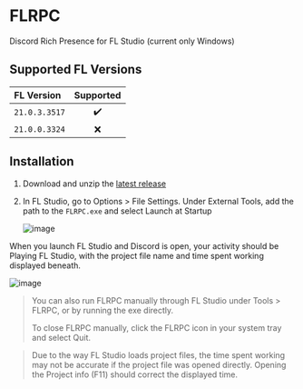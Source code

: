 # FLRPC

Discord Rich Presence for FL Studio (current only Windows)

## Supported FL Versions

| FL Version    | Supported |
|:--------------|:---------:|
| `21.0.3.3517` |    ✔️     |
| `21.0.0.3324` |     ❌     |

## Installation

1. Download and unzip the [latest release](https://github.com/Gluton-Official/FLRPC/releases/latest)
2. In FL Studio, go to Options > File Settings.
   Under External Tools, add the path to the `FLRPC.exe` and select Launch at Startup

   ![image](https://github.com/Gluton-Official/FLRPC/assets/66543311/9a588342-25d8-43fc-84e0-a88272a55719)


When you launch FL Studio and Discord is open, your activity should be Playing FL Studio,
with the project file name and time spent working displayed beneath.

![image](https://github.com/Gluton-Official/FLRPC/assets/66543311/e2eee109-4901-4874-a7a6-497c8482cba2)

> You can also run FLRPC manually through FL Studio under Tools > FLRPC, or by running the exe directly.
> 
> To close FLRPC manually, click the FLRPC icon in your system tray and select Quit.

> Due to the way FL Studio loads project files,
> the time spent working may not be accurate if the project file was opened directly.
> Opening the Project info (F11) should correct the displayed time.
